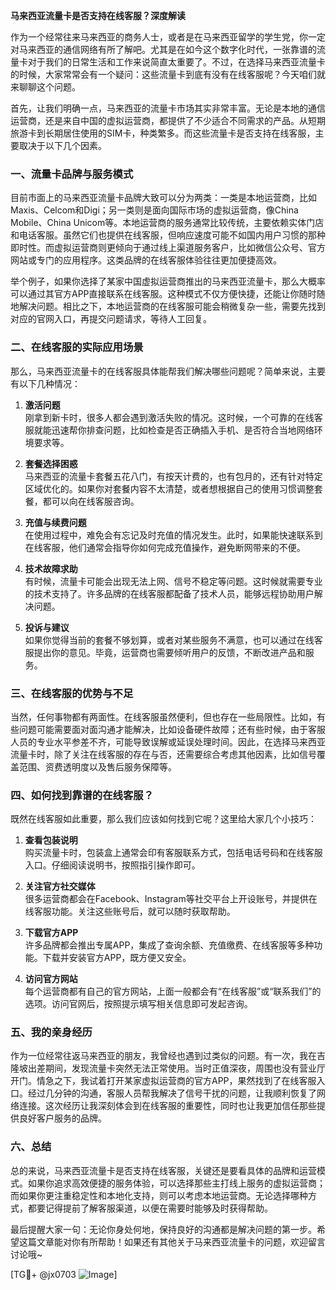 **马来西亚流量卡是否支持在线客服？深度解读**

作为一个经常往来马来西亚的商务人士，或者是在马来西亚留学的学生党，你一定对马来西亚的通信网络有所了解吧。尤其是在如今这个数字化时代，一张靠谱的流量卡对于我们的日常生活和工作来说简直太重要了。不过，在选择马来西亚流量卡的时候，大家常常会有一个疑问：这些流量卡到底有没有在线客服呢？今天咱们就来聊聊这个问题。

首先，让我们明确一点，马来西亚的流量卡市场其实非常丰富。无论是本地的通信运营商，还是来自中国的虚拟运营商，都提供了不少适合不同需求的产品。从短期旅游卡到长期居住使用的SIM卡，种类繁多。而这些流量卡是否支持在线客服，主要取决于以下几个因素。

### 一、流量卡品牌与服务模式

目前市面上的马来西亚流量卡品牌大致可以分为两类：一类是本地运营商，比如Maxis、Celcom和Digi；另一类则是面向国际市场的虚拟运营商，像China Mobile、China Unicom等。本地运营商的服务通常比较传统，主要依赖实体门店和电话客服。虽然它们也提供在线客服，但响应速度可能不如国内用户习惯的那种即时性。而虚拟运营商则更倾向于通过线上渠道服务客户，比如微信公众号、官方网站或专门的应用程序。这类品牌的在线客服体验往往更加便捷高效。

举个例子，如果你选择了某家中国虚拟运营商推出的马来西亚流量卡，那么大概率可以通过其官方APP直接联系在线客服。这种模式不仅方便快捷，还能让你随时随地解决问题。相比之下，本地运营商的在线客服可能会稍微复杂一些，需要先找到对应的官网入口，再提交问题请求，等待人工回复。

### 二、在线客服的实际应用场景

那么，马来西亚流量卡的在线客服具体能帮我们解决哪些问题呢？简单来说，主要有以下几种情况：

1. **激活问题**  
   刚拿到新卡时，很多人都会遇到激活失败的情况。这时候，一个可靠的在线客服就能迅速帮你排查问题，比如检查是否正确插入手机、是否符合当地网络环境要求等。

2. **套餐选择困惑**  
   马来西亚的流量卡套餐五花八门，有按天计费的，也有包月的，还有针对特定区域优化的。如果你对套餐内容不太清楚，或者想根据自己的使用习惯调整套餐，都可以向在线客服咨询。

3. **充值与续费问题**  
   在使用过程中，难免会有忘记及时充值的情况发生。此时，如果能快速联系到在线客服，他们通常会指导你如何完成充值操作，避免断网带来的不便。

4. **技术故障求助**  
   有时候，流量卡可能会出现无法上网、信号不稳定等问题。这时候就需要专业的技术支持了。许多品牌的在线客服都配备了技术人员，能够远程协助用户解决问题。

5. **投诉与建议**  
   如果你觉得当前的套餐不够划算，或者对某些服务不满意，也可以通过在线客服提出你的意见。毕竟，运营商也需要倾听用户的反馈，不断改进产品和服务。

### 三、在线客服的优势与不足

当然，任何事物都有两面性。在线客服虽然便利，但也存在一些局限性。比如，有些问题可能需要面对面沟通才能解决，比如设备硬件故障；还有些时候，由于客服人员的专业水平参差不齐，可能导致误解或延误处理时间。因此，在选择马来西亚流量卡时，除了关注在线客服的存在与否，还需要综合考虑其他因素，比如信号覆盖范围、资费透明度以及售后服务保障等。

### 四、如何找到靠谱的在线客服？

既然在线客服如此重要，那么我们应该如何找到它呢？这里给大家几个小技巧：

1. **查看包装说明**  
   购买流量卡时，包装盒上通常会印有客服联系方式，包括电话号码和在线客服入口。仔细阅读说明书，按照指引操作即可。

2. **关注官方社交媒体**  
   很多运营商都会在Facebook、Instagram等社交平台上开设账号，并提供在线客服功能。关注这些账号后，就可以随时获取帮助。

3. **下载官方APP**  
   许多品牌都会推出专属APP，集成了查询余额、充值缴费、在线客服等多种功能。下载并安装官方APP，既方便又安全。

4. **访问官方网站**  
   每个运营商都有自己的官方网站，上面一般都会有“在线客服”或“联系我们”的选项。访问官网后，按照提示填写相关信息即可发起咨询。

### 五、我的亲身经历

作为一位经常往返马来西亚的朋友，我曾经也遇到过类似的问题。有一次，我在吉隆坡出差期间，发现流量卡突然无法正常使用。当时正值深夜，周围也没有营业厅开门。情急之下，我试着打开某家虚拟运营商的官方APP，果然找到了在线客服入口。经过几分钟的沟通，客服人员帮我解决了信号干扰的问题，让我顺利恢复了网络连接。这次经历让我深刻体会到在线客服的重要性，同时也让我更加信任那些提供良好客户服务的品牌。

### 六、总结

总的来说，马来西亚流量卡是否支持在线客服，关键还是要看具体的品牌和运营模式。如果你追求高效便捷的服务体验，可以选择那些主打线上服务的虚拟运营商；而如果你更注重稳定性和本地化支持，则可以考虑本地运营商。无论选择哪种方式，都要记得提前了解客服渠道，以便在需要时能够及时获得帮助。

最后提醒大家一句：无论你身处何地，保持良好的沟通都是解决问题的第一步。希望这篇文章能对你有所帮助！如果还有其他关于马来西亚流量卡的问题，欢迎留言讨论哦~

[TG💪+ @jx0703 ![Image](https://github.com/user-attachments/assets/dbca1d08-cadb-493c-b0ec-ad6f7a83f270)]